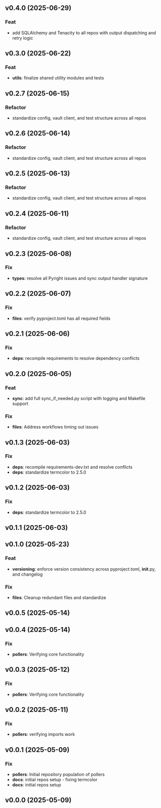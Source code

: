 ## v0.4.0 (2025-06-29)

### Feat

- add SQLAlchemy and Tenacity to all repos with output dispatching and retry
  logic

## v0.3.0 (2025-06-22)

### Feat

- **utils**: finalize shared utility modules and tests

## v0.2.7 (2025-06-15)

### Refactor

- standardize config, vault client, and test structure across all repos

## v0.2.6 (2025-06-14)

### Refactor

- standardize config, vault client, and test structure across all repos

## v0.2.5 (2025-06-13)

### Refactor

- standardize config, vault client, and test structure across all repos

## v0.2.4 (2025-06-11)

### Refactor

- standardize config, vault client, and test structure across all repos

## v0.2.3 (2025-06-08)

### Fix

- **types**: resolve all Pyright issues and sync output handler signature

## v0.2.2 (2025-06-07)

### Fix

- **files**: verify pyproject.toml has all required fields

## v0.2.1 (2025-06-06)

### Fix

- **deps**: recompile requirements to resolve dependency conflicts

## v0.2.0 (2025-06-05)

### Feat

- **sync**: add full sync_if_needed.py script with logging and Makefile support

### Fix

- **files**: Address workflows timing out issues

## v0.1.3 (2025-06-03)

### Fix

- **deps**: recompile requirements-dev.txt and resolve conflicts
- **deps**: standardize termcolor to 2.5.0

## v0.1.2 (2025-06-03)

### Fix

- **deps**: standardize termcolor to 2.5.0

## v0.1.1 (2025-06-03)

## v0.1.0 (2025-05-23)

### Feat

- **versioning**: enforce version consistency across pyproject.toml,
  **init**.py, and changelog

### Fix

- **files**: Cleanup redundant files and standardize

## v0.0.5 (2025-05-14)

## v0.0.4 (2025-05-14)

### Fix

- **pollers**: Verifying core functionality

## v0.0.3 (2025-05-12)

### Fix

- **pollers**: Verifying core functionality

## v0.0.2 (2025-05-11)

### Fix

- **pollers**: verifying imports work

## v0.0.1 (2025-05-09)

### Fix

- **pollers**: Initial repository population of pollers
- **docs**: initial repos setup - fixing termcolor
- **docs**: initial repos setup

## v0.0.0 (2025-05-09)
